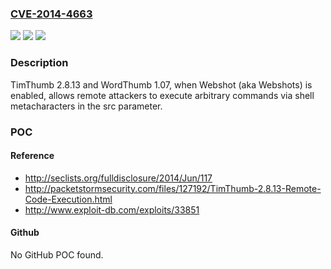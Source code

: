 ### [CVE-2014-4663](https://cve.mitre.org/cgi-bin/cvename.cgi?name=CVE-2014-4663)
![](https://img.shields.io/static/v1?label=Product&message=n%2Fa&color=blue)
![](https://img.shields.io/static/v1?label=Version&message=n%2Fa&color=blue)
![](https://img.shields.io/static/v1?label=Vulnerability&message=n%2Fa&color=brighgreen)

### Description

TimThumb 2.8.13 and WordThumb 1.07, when Webshot (aka Webshots) is enabled, allows remote attackers to execute arbitrary commands via shell metacharacters in the src parameter.

### POC

#### Reference
- http://seclists.org/fulldisclosure/2014/Jun/117
- http://packetstormsecurity.com/files/127192/TimThumb-2.8.13-Remote-Code-Execution.html
- http://www.exploit-db.com/exploits/33851

#### Github
No GitHub POC found.

